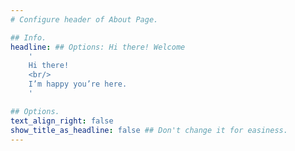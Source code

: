 ```yaml
---
# Configure header of About Page.

## Info.
headline: ## Options: Hi there! Welcome
    '
    Hi there!
    <br/>
    I’m happy you’re here.
    '

## Options.
text_align_right: false
show_title_as_headline: false ## Don't change it for easiness.
---
```


<!-- This is a subheadline under the header. -->
<!-- Subheadline Message. -->

<!-- Emojis: https://www.webfx.com/tools/emoji-cheat-sheet/ -->
